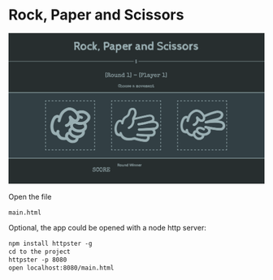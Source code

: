 # Rock, Paper and Scissors


![Alt text](img/app.png?raw=true "App")

Open the file

```
main.html
```



Optional, the app could be opened with a node http server:

```
npm install httpster -g
cd to the project
httpster -p 8080
open localhost:8080/main.html

```